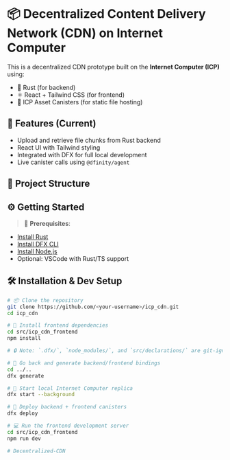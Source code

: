 # 📦 Decentralized Content Delivery Network (CDN) on Internet Computer

This is a decentralized CDN prototype built on the **Internet Computer (ICP)** using:

- 🦀 Rust (for backend)
- ⚛️ React + Tailwind CSS (for frontend)
- 📁 ICP Asset Canisters (for static file hosting)



## 🚀 Features (Current)

- Upload and retrieve file chunks from Rust backend
- React UI with Tailwind styling
- Integrated with DFX for full local development
- Live canister calls using `@dfinity/agent`



## 📁 Project Structure

## ⚙️ Getting Started

> 🧠 **Prerequisites**:
- [Install Rust](https://www.rust-lang.org/tools/install)
- [Install DFX CLI](https://internetcomputer.org/docs/current/developer-docs/setup/download-install)
- [Install Node.js](https://nodejs.org/)
- Optional: VSCode with Rust/TS support



## 🛠️ Installation & Dev Setup

```bash
# 📦 Clone the repository
git clone https://github.com/<your-username>/icp_cdn.git
cd icp_cdn

# 📁 Install frontend dependencies
cd src/icp_cdn_frontend
npm install

# 🔒 Note: `.dfx/`, `node_modules/`, and `src/declarations/` are git-ignored by default.

# 🔁 Go back and generate backend/frontend bindings
cd ../..
dfx generate

# 🚀 Start local Internet Computer replica
dfx start --background

# 📡 Deploy backend + frontend canisters
dfx deploy

# 💻 Run the frontend development server
cd src/icp_cdn_frontend
npm run dev

# Decentralized-CDN
